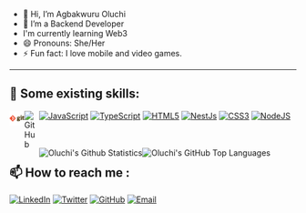 - 👋 Hi, I’m Agbakwuru Oluchi
- 🌱 I’m a Backend Developer
-  I'm currently learning Web3
- 😄 Pronouns: She/Her
- ⚡ Fun fact: I love mobile and video games.

---

## 🌱 Some existing skills:
<p align="left">
<a href="https://developer.mozilla.org/en-US/docs/Web/JavaScript" target="_blank" rel="noreferrer"><img src="https://raw.githubusercontent.com/danielcranney/readme-generator/main/public/icons/skills/javascript-colored.svg" width="36" height="36" alt="JavaScript" /></a>
<a href="https://www.typescriptlang.org/" target="_blank" rel="noreferrer"><img src="https://raw.githubusercontent.com/danielcranney/readme-generator/main/public/icons/skills/typescript-colored.svg" width="36" height="36" alt="TypeScript" /></a>
<a href="https://developer.mozilla.org/en-US/docs/Glossary/HTML5" target="_blank" rel="noreferrer"><img src="https://raw.githubusercontent.com/danielcranney/readme-generator/main/public/icons/skills/html5-colored.svg" width="36" height="36" alt="HTML5" /></a>
<a href="https://nestjs.org/docs" target="_blank" rel="noreferrer"><img src="https://raw.githubusercontent.com/danielcranney/readme-generator/main/public/icons/skills/nestjs-colored.svg" width="36" height="36" alt="NestJs" /></a>
<a href="https://www.w3.org/TR/CSS/#css" target="_blank" rel="noreferrer"><img src="https://raw.githubusercontent.com/danielcranney/readme-generator/main/public/icons/skills/css3-colored.svg" width="36" height="36" alt="CSS3" /></a>
<a href="https://nodejs.org/en/" target="_blank" rel="noreferrer"><img src="https://raw.githubusercontent.com/danielcranney/readme-generator/main/public/icons/skills/nodejs-colored.svg" width="36" height="36" alt="NodeJS" /></a>
<img align="left" alt="Git" width="26px" src="https://raw.githubusercontent.com/github/explore/80688e429a7d4ef2fca1e82350fe8e3517d3494d/topics/git/git.png" />
<img align="left" alt="GitHub" width="26px" src="https://img.icons8.com/dusk/64/000000/postman-api.png" />
</p>


<br />
<br />

 <img align="left" alt="Oluchi's Github Statistics" src="https://github-readme-stats.vercel.app/api?username=oluchicharity&show_icons=true&theme=radical" />


<img align="left" alt="Oluchi's GitHub Top Languages" src="https://github-readme-stats.vercel.app/api/top-langs/?username=oluchicharity" />



## 📫 How to reach me :
[![LinkedIn](https://img.shields.io/badge/LinkedIn-0A66C2?style=flat&logo=linkedin&logoColor=white)](http://linkedin.com/in/agbakwuru-oluchi-6a9265266)
[![Twitter](https://img.shields.io/badge/Twitter-1DA1F2?style=flat&logo=twitter&logoColor=white)](https://x.com/Oluchiie_)
[![GitHub](https://img.shields.io/badge/GitHub-181717?style=flat&logo=github&logoColor=white)](https://github.com/oluchicharity)
[![Email](https://img.shields.io/badge/Email-D14836?style=flat&logo=gmail&logoColor=white)](mailto:oluchicharity10@gmail.com)





<!---
oluchicharity/oluchicharity is a ✨ special ✨ repository because its `README.md` (this file) appears on your GitHub profile.
You can click the Preview link to take a look at your changes.
--->

